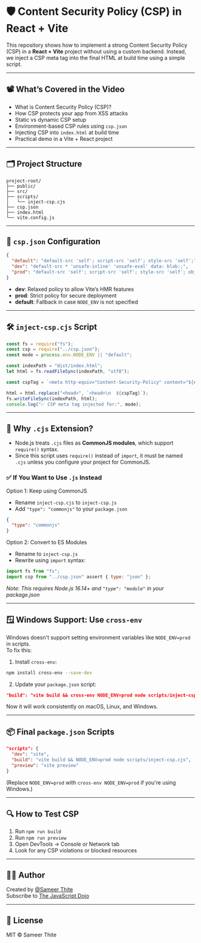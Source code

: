 # 🛡️ Content Security Policy (CSP) in React + Vite

This repository shows how to implement a strong Content Security Policy (CSP) in a **React + Vite** project without using a custom backend. Instead, we inject a CSP meta tag into the final HTML at build time using a simple script.

---

## 📽️ What’s Covered in the Video

- What is Content Security Policy (CSP)?
- How CSP protects your app from XSS attacks
- Static vs dynamic CSP setup
- Environment-based CSP rules using `csp.json`
- Injecting CSP into `index.html` at build time
- Practical demo in a Vite + React project

---

## 🗂️ Project Structure

```
project-root/
├── public/
├── src/
├── scripts/
│   └── inject-csp.cjs
├── csp.json
├── index.html
└── vite.config.js
```

---

## 📄 `csp.json` Configuration

```json
{
  "default": "default-src 'self'; script-src 'self'; style-src 'self';",
  "dev": "default-src * 'unsafe-inline' 'unsafe-eval' data: blob:;",
  "prod": "default-src 'self'; script-src 'self'; style-src 'self'; object-src 'none';"
}
```

- **dev**: Relaxed policy to allow Vite’s HMR features
- **prod**: Strict policy for secure deployment
- **default**: Fallback in case `NODE_ENV` is not specified

---

## 🛠️ `inject-csp.cjs` Script

```js
const fs = require("fs");
const csp = require("../csp.json");
const mode = process.env.NODE_ENV || "default";

const indexPath = "dist/index.html";
let html = fs.readFileSync(indexPath, "utf8");

const cspTag = `<meta http-equiv="Content-Security-Policy" content="${csp[mode]}">`;

html = html.replace("<head>", `<head>\n  ${cspTag}`);
fs.writeFileSync(indexPath, html);
console.log("✅ CSP meta tag injected for:", mode);
```

---

## 📌 Why `.cjs` Extension?

- Node.js treats `.cjs` files as **CommonJS modules**, which support `require()` syntax.
- Since this script uses `require()` instead of `import`, it must be named `.cjs` unless you configure your project for CommonJS.

### ✅ If You Want to Use `.js` Instead

Option 1: Keep using CommonJS

- Rename `inject-csp.cjs` to `inject-csp.js`
- Add `"type": "commonjs"` to your `package.json`

```json
{
  "type": "commonjs"
}
```

Option 2: Convert to ES Modules

- Rename to `inject-csp.js`
- Rewrite using `import` syntax:

```js
import fs from "fs";
import csp from "../csp.json" assert { type: "json" };
```

_Note: This requires Node.js 16.14+ and `"type": "module"` in your package.json_

---

## 🪟 Windows Support: Use `cross-env`

Windows doesn't support setting environment variables like `NODE_ENV=prod` in scripts.  
To fix this:

1. Install `cross-env`:

```bash
npm install cross-env --save-dev
```

2. Update your `package.json` script:

```json
"build": "vite build && cross-env NODE_ENV=prod node scripts/inject-csp.cjs"
```

Now it will work consistently on macOS, Linux, and Windows.

---

## 📦 Final `package.json` Scripts

```json
"scripts": {
  "dev": "vite",
  "build": "vite build && NODE_ENV=prod node scripts/inject-csp.cjs",
  "preview": "vite preview"
}
```

(Replace `NODE_ENV=prod` with `cross-env NODE_ENV=prod` if you're using Windows.)

---

## 🔍 How to Test CSP

1. Run `npm run build`
2. Run `npm run preview`
3. Open DevTools → Console or Network tab
4. Look for any CSP violations or blocked resources

---

## 👨‍💻 Author

Created by [@Sameer Thite](https://github.com/TheJavaScriptDojoOfficial)  
Subscribe to [The JavaScript Dojo](https://www.youtube.com/@thejavascriptdojo)

---

## 📄 License

MIT © Sameer Thite
